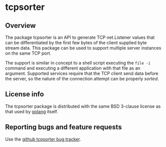 # tcpsorter

## Overview

The package tcpsorter is an API to generate TCP net.Listener values
that can be differentiated by the first few bytes of the client
supplied byte stream data. This package can be used to support
multiple server instances on the same TCP port.

The support is similar in concept to a shell script executing the
`file -i` command and executing a different application with that file
as an argument. Supported services require that the TCP client send
data before the server, so the nature of the connection attempt can be
properly _sorted_.

## License info

The tcpsorter package is distributed with the same BSD 3-clause
license as that used by [golang](https://golang.org/LICENSE) itself.

## Reporting bugs and feature requests

Use the [github tcpsorter bug
tracker](https://github.com/tinkerator/tcpsorter/issues).
